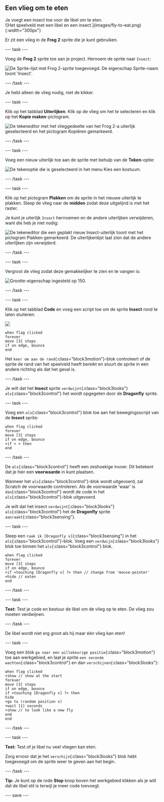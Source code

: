 ## Een vlieg om te eten

<div style="display: flex; flex-wrap: wrap">
<div style="flex-basis: 200px; flex-grow: 1; margin-right: 15px;">
Je voegt een insect toe voor de libel om te eten. 
</div>
<div>
![Het speelveld met een libel en een insect.](images/fly-to-eat.png){:width="300px"}
</div>
</div>

Er zit een vlieg in de **Frog 2** sprite die je kunt gebruiken.

--- task ---

Voeg de **Frog 2** sprite toe aan je project. Hernoem de sprite naar `Insect`:

![De Sprite-lijst met Frog 2-sprite toegevoegd. De eigenschap Sprite-naam toont 'Insect'.](images/fly-sprite.png)


--- /task ---

Je hebt alleen de vlieg nodig, niet de kikker.

--- task ---

Klik op het tabblad **Uiterlijken**. Klik op de vlieg om het te selecteren en klik op het **Kopie maken**-pictogram.

![De tekeneditor met het vlieggedeelte van het Frog 2-a uiterlijk geselecteerd en het pictogram Kopiëren gemarkeerd.](images/copy-fly.png)

--- /task ---

--- task ---

Voeg een nieuw uiterlijk toe aan de sprite met behulp van de **Teken**-optie:

![De tekenoptie die is geselecteerd in het menu Kies een kostuum.](images/paint-sprite.png)

--- /task ---

--- task ---

Klik op het pictogram **Plakken** om de sprite in het nieuwe uiterlijk te plakken. Sleep de vlieg naar de **midden** zodat deze uitgelijnd is met het raster.

Je kunt je uiterlijk `Insect` hernoemen en de andere uiterlijken verwijderen, want die heb je niet nodig:

![De tekeneditor die een geplakt nieuw Insect-uiterlijk toont met het pictogram Plakken gemarkeerd. De uiterlijkenlijst laat zien dat de andere uiterlijken zijn verwijderd.](images/fly-costume.png)

--- /task ---

--- task ---

Vergroot de vlieg zodat deze gemakkelijker te zien en te vangen is:

![Grootte-eigenschap ingesteld op 150.](images/fly-size.png)

--- /task ---

--- task ---

Klik op het tabblad **Code** en voeg een script toe om de sprite **Insect** rond te laten stuiteren:

![](images/fly-icon.png)

```blocks3
when flag clicked
forever
move [3] steps
if on edge, bounce
end
```

Het `keer om aan de rand`{:class="block3motion"}-blok controleert of de sprite de rand van het speelveld heeft bereikt en stuurt de sprite in een andere richting als dat het geval is.

--- /task ---

Je wilt dat het **Insect** sprite `verdwijnt`{:class="block3looks"} `als`{:class="block3control"} het wordt opgegeten door de **Dragonfly** sprite.

--- task ---

Voeg een `als`{:class="block3control"} blok toe aan het bewegingsscript van de **Insect** sprite:

```blocks3
when flag clicked
forever
move [3] steps
if on edge, bounce
+if < > then 
end
```
--- /task ---

De `als`{:class="block3control"} heeft een zeshoekige invoer. Dit betekent dat je hier een **voorwaarde** in kunt plaatsen.

Wanneer het `als`{:class="block3control"}-blok wordt uitgevoerd, zal Scratch de voorwaarde controleren. Als de voorwaarde 'waar' is `dan`{:class="block3control"} wordt de code in het `als`{:class="block3control"}-blok uitgevoerd.

Je wilt dat het insect `verdwijnt`{:class="block3looks"} ` als`{:class="block3control"} het de **Dragonfly** sprite `aanraakt`{:class="block3sensing"}.

--- task ---

Sleep een `raak ik [Dragonfly v]`{:class="block3sensing"} in het `als`{:class="block3control"}-blok. Voeg een `verdwijn`{:class="block3looks"} blok toe binnen het `als`{:class="block3control"} blok.

```blocks3
when flag clicked
forever
move [3] steps
if on edge, bounce
+if <touching [Dragonfly v] ?> then // change from 'mouse-pointer'
+hide // eaten
end
```

--- /task ---

--- task ---

**Test:** Test je code en bestuur de libel om de vlieg op te eten. De vlieg zou moeten verdwijnen.

--- /task ---

De libel wordt niet erg groot als hij maar één vlieg kan eten!

--- task ---

Voeg een blok `ga naar een willekeurige positie`{:class="block3motion"} toe aan werkgebied, en laat je sprite `een seconde wachten`{:class="block3control"} en dan `verschijnen`{:class="block3looks"}:

```blocks3
when flag clicked
+show // show at the start
forever
move [3] steps
if on edge, bounce
if <touching [Dragonfly v] ?> then
hide
+go to (random position v)
+wait [1] seconds
+show // to look like a new fly
end
end
```

--- /task ---

--- task ---

**Test:** Test of je libel nu veel vliegen kan eten.

Zorg ervoor dat je het `verschijn`{:class="block3looks"} blok hebt toegevoegd om de sprite weer te geven aan het begin.

--- /task ---

**Tip:** Je kunt op de rode **Stop** knop boven het werkgebied klikken als je wilt dat de libel stil is terwijl je meer code toevoegt.

--- save ---

